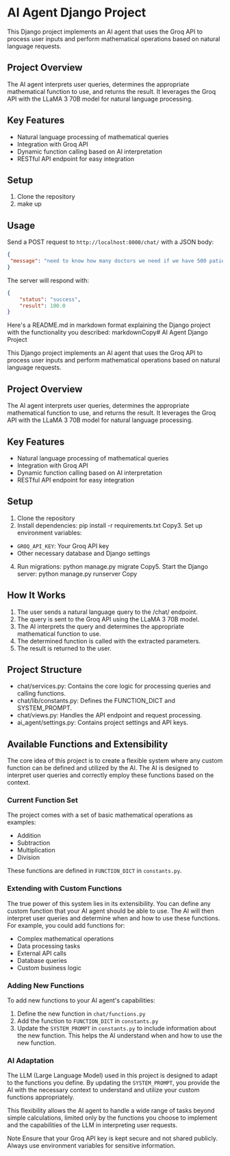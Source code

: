 # AI Agent Django Project

This Django project implements an AI agent that uses the Groq API to process user inputs and perform mathematical operations based on natural language requests.

## Project Overview

The AI agent interprets user queries, determines the appropriate mathematical function to use, and returns the result. It leverages the Groq API with the LLaMA 3 70B model for natural language processing.

## Key Features

- Natural language processing of mathematical queries
- Integration with Groq API
- Dynamic function calling based on AI interpretation
- RESTful API endpoint for easy integration

## Setup

1. Clone the repository
2. make up


## Usage

Send a POST request to `http://localhost:8000/chat/` with a JSON body:

```json
{
 "message": "need to know how many doctors we need if we have 500 patients and a doctor can attend 5 patients"
}
```
The server will respond with:
```json
{
    "status": "success",
    "result": 100.0
}
```

Here's a README.md in markdown format explaining the Django project with the functionality you described:
markdownCopy# AI Agent Django Project

This Django project implements an AI agent that uses the Groq API to process user inputs and perform mathematical operations based on natural language requests.

## Project Overview

The AI agent interprets user queries, determines the appropriate mathematical function to use, and returns the result. It leverages the Groq API with the LLaMA 3 70B model for natural language processing.

## Key Features

- Natural language processing of mathematical queries
- Integration with Groq API
- Dynamic function calling based on AI interpretation
- RESTful API endpoint for easy integration

## Setup

1. Clone the repository
2. Install dependencies:
pip install -r requirements.txt
Copy3. Set up environment variables:
- `GROQ_API_KEY`: Your Groq API key
- Other necessary database and Django settings

4. Run migrations:
python manage.py migrate
Copy5. Start the Django server:
python manage.py runserver
Copy

## How It Works

1. The user sends a natural language query to the /chat/ endpoint.
2. The query is sent to the Groq API using the LLaMA 3 70B model.
3. The AI interprets the query and determines the appropriate mathematical function to use.
4. The determined function is called with the extracted parameters.
5. The result is returned to the user.

## Project Structure

- chat/services.py: Contains the core logic for processing queries and calling functions.
- chat/lib/constants.py: Defines the FUNCTION_DICT and SYSTEM_PROMPT.
- chat/views.py: Handles the API endpoint and request processing.
- ai_agent/settings.py: Contains project settings and API keys.

## Available Functions and Extensibility

The core idea of this project is to create a flexible system where any custom function can be defined and utilized by the AI. The AI is designed to interpret user queries and correctly employ these functions based on the context.

### Current Function Set

The project comes with a set of basic mathematical operations as examples:

- Addition
- Subtraction
- Multiplication
- Division

These functions are defined in `FUNCTION_DICT` in `constants.py`.

### Extending with Custom Functions

The true power of this system lies in its extensibility. You can define any custom function that your AI agent should be able to use. The AI will then interpret user queries and determine when and how to use these functions. For example, you could add functions for:

- Complex mathematical operations
- Data processing tasks
- External API calls
- Database queries
- Custom business logic

### Adding New Functions

To add new functions to your AI agent's capabilities:

1. Define the new function in `chat/functions.py`
2. Add the function to `FUNCTION_DICT` in `constants.py`
3. Update the `SYSTEM_PROMPT` in `constants.py` to include information about the new function. This helps the AI understand when and how to use the new function.

### AI Adaptation

The LLM (Large Language Model) used in this project is designed to adapt to the functions you define. By updating the `SYSTEM_PROMPT`, you provide the AI with the necessary context to understand and utilize your custom functions appropriately.

This flexibility allows the AI agent to handle a wide range of tasks beyond simple calculations, limited only by the functions you choose to implement and the capabilities of the LLM in interpreting user requests.

Note
Ensure that your Groq API key is kept secure and not shared publicly. Always use environment variables for sensitive information.